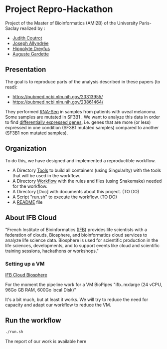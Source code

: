 # Project Repro-Hackathon

Project of the Master of Bioinformatics (AMI2B) of the University Paris-Saclay realized by : <br>
* <a href="https://github.com/JudithCo" target="_blank">Judith Coutrot </a> <br>
* <a href="https://github.com/J-ally" target="_blank">Joseph Allyndrée </a> <br>
* <a href="https://github.com/hippolyte456" target="_blank">Hippolyte Dreyfus </a> <br>
* <a href="https://github.com/Aaramis" target="_blank">Auguste Gardette </a> <br>

## Presentation

The goal is to reproduce parts of the analysis described in these papers (to read): <br>
* https://pubmed.ncbi.nlm.nih.gov/23313955/ <br>
* https://pubmed.ncbi.nlm.nih.gov/23861464/ <br>

They performed <a href="https://en.wikipedia.org/wiki/RNA-Seq" target="_blank">RNA-Seq</a> in samples from patients with uveal melanoma. Some samples are mutated in SF3B1 .
We want to analyze this data in order to find <a href="https://en.wikipedia.org/wiki/RNA-Seq#Differential_expression" target="_blank">differentially expressed genes</a>, i.e. genes that are more (or less) expressed in one condition (SF3B1 mutated samples) compared to another (SF3B1 non mutated samples).

## Organization

To do this, we have designed and implemented a reproductible workflow.<br>
* A Directory [Tools](./Tools/) to build all containers (using Singularity) with the tools that will be used in the workflow.
* A Directory [Workflow](./Workflow/) with the rules and files (using Snakemake) needed for the workflow.
* A Directory [Doc] with documents about this project. (TO DO)
* A Script "run.sh" to execute the workflow. (TO DO)
* A [README](./README.md) file

## About IFB Cloud

"French Institute of Bioinformatics ([IFB](https://www.france-bioinformatique.fr/cloud-ifb/)) provides life scientists with a federation of clouds, Biosphere, and bioinformatics cloud services to analyze life science data. Biosphere is used for scientific production in the life sciences, developments, and to support events like cloud and scientific training sessions, hackathons or workshops."

### Setting up a VM

[IFB Cloud Biosphere](https://biosphere.france-bioinformatique.fr/)

For the moment the pipeline work for a VM BioPipes "ifb..mxlarge (24 vCPU, 96Go GB RAM, 600Go local Disk)"

It's a bit much, but at least it works. We will try to reduce the need for capacity and adapt our workflow to reduce the VM.

## Run the workflow
```bash
./run.sh
```

The report of our work is available here 

